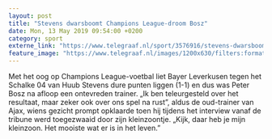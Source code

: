 ```yaml
---
layout: post
title: "Stevens dwarsboomt Champions League-droom Bosz"
date: Mon, 13 May 2019 09:54:00 +0200
category: sport
externe_link: "https://www.telegraaf.nl/sport/3576916/stevens-dwarsboomt-champions-league-droom-bosz"
feature_image: "https://www.telegraaf.nl/images/1200x630/filters:format(jpeg):quality(80)/cdn-kiosk-api.telegraaf.nl/87804fa8-7554-11e9-902d-0218eaf05005.jpg"
---
```


<p class="intro">Met het oog op Champions League-voetbal liet Bayer Leverkusen tegen het Schalke 04 van Huub Stevens dure punten liggen (1-1) en dus was Peter Bosz na afloop een ontevreden trainer. „Ik ben teleurgesteld over het resultaat, maar zeker ook over ons spel na rust”, aldus de oud-trainer van Ajax, wiens gezicht prompt opklaarde toen hij tijdens het interview vanaf de tribune werd toegezwaaid door zijn kleinzoontje. „Kijk, daar heb je mijn kleinzoon. Het mooiste wat er is in het leven.”</p>
